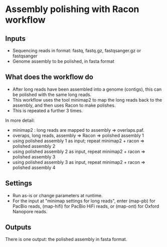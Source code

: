 # Assembly polishing with Racon workflow

## Inputs

- Sequencing reads in format: fastq, fastq.gz, fastqsanger.gz or fastqsanger
- Genome assembly to be polished, in fasta format

## What does the workflow do

- After long reads have been assembled into a genome (contigs), this can be polished with the same long reads. 
- This workflow uses the tool minimap2 to map the long reads back to the assembly, and then uses Racon to make polishes. 
- This is repeated a further 3 times. 

In more detail:

- minimap2 : long reads are mapped to assembly => overlaps.paf.
- overaps, long reads, assembly => Racon => polished assembly 1
- using polished assembly 1 as input; repeat minimap2 + racon => polished assembly 2
- using polished assembly 2 as input, repeat minimap2 + racon => polished assembly 3
- using polished assembly 3 as input, repeat minimap2 + racon => polished assembly 4

## Settings

- Run as-is or change parameters at runtime.
- For the input at "minimap settings for long reads", enter (map-pb) for PacBio reads, (map-hifi) for PacBio HiFi reads, or (map-ont) for Oxford Nanopore reads.

## Outputs

There is one output: the polished assembly in fasta format. 

